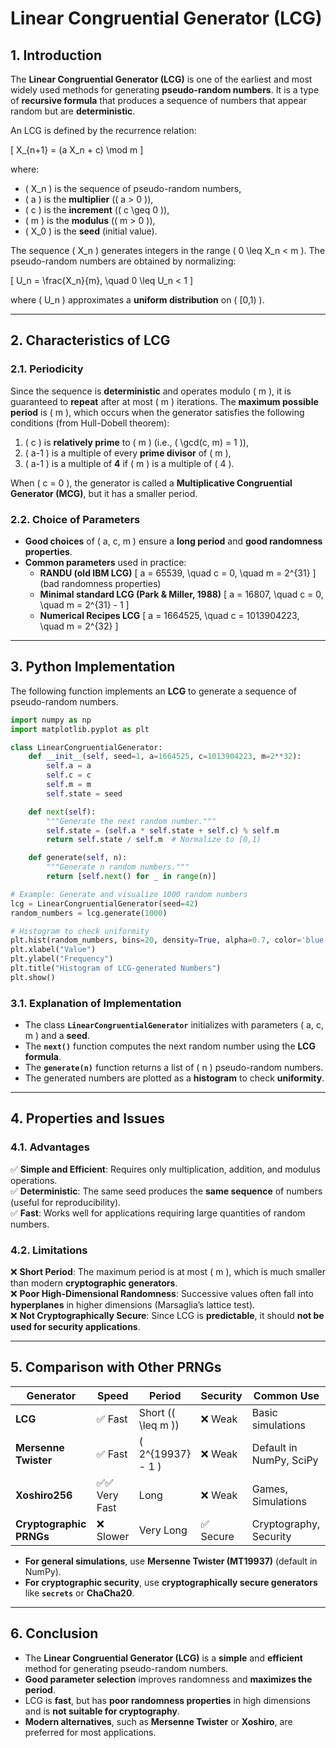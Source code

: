 # **Linear Congruential Generator (LCG)**

## **1. Introduction**
The **Linear Congruential Generator (LCG)** is one of the earliest and most widely used methods for generating **pseudo-random numbers**. It is a type of **recursive formula** that produces a sequence of numbers that appear random but are **deterministic**.

An LCG is defined by the recurrence relation:

\[
X_{n+1} = (a X_n + c) \mod m
\]

where:
- \( X_n \) is the sequence of pseudo-random numbers,
- \( a \) is the **multiplier** (\( a > 0 \)),
- \( c \) is the **increment** (\( c \geq 0 \)),
- \( m \) is the **modulus** (\( m > 0 \)),
- \( X_0 \) is the **seed** (initial value).

The sequence \( X_n \) generates integers in the range \( 0 \leq X_n < m \). The pseudo-random numbers are obtained by normalizing:

\[
U_n = \frac{X_n}{m}, \quad 0 \leq U_n < 1
\]

where \( U_n \) approximates a **uniform distribution** on \( [0,1) \).

---

## **2. Characteristics of LCG**
### **2.1. Periodicity**
Since the sequence is **deterministic** and operates modulo \( m \), it is guaranteed to **repeat** after at most \( m \) iterations. The **maximum possible period** is \( m \), which occurs when the generator satisfies the following conditions (from Hull-Dobell theorem):

1. \( c \) is **relatively prime** to \( m \) (i.e., \( \gcd(c, m) = 1 \)),
2. \( a-1 \) is a multiple of every **prime divisor** of \( m \),
3. \( a-1 \) is a multiple of **4** if \( m \) is a multiple of \( 4 \).

When \( c = 0 \), the generator is called a **Multiplicative Congruential Generator (MCG)**, but it has a smaller period.

### **2.2. Choice of Parameters**
- **Good choices** of \( a, c, m \) ensure a **long period** and **good randomness properties**.
- **Common parameters** used in practice:
  - **RANDU (old IBM LCG)**
    \[
    a = 65539, \quad c = 0, \quad m = 2^{31}
    \]
    (bad randomness properties)
  - **Minimal standard LCG (Park & Miller, 1988)**
    \[
    a = 16807, \quad c = 0, \quad m = 2^{31} - 1
    \]
  - **Numerical Recipes LCG**
    \[
    a = 1664525, \quad c = 1013904223, \quad m = 2^{32}
    \]

---

## **3. Python Implementation**
The following function implements an **LCG** to generate a sequence of pseudo-random numbers.

```python
import numpy as np
import matplotlib.pyplot as plt

class LinearCongruentialGenerator:
    def __init__(self, seed=1, a=1664525, c=1013904223, m=2**32):
        self.a = a
        self.c = c
        self.m = m
        self.state = seed

    def next(self):
        """Generate the next random number."""
        self.state = (self.a * self.state + self.c) % self.m
        return self.state / self.m  # Normalize to [0,1)

    def generate(self, n):
        """Generate n random numbers."""
        return [self.next() for _ in range(n)]

# Example: Generate and visualize 1000 random numbers
lcg = LinearCongruentialGenerator(seed=42)
random_numbers = lcg.generate(1000)

# Histogram to check uniformity
plt.hist(random_numbers, bins=20, density=True, alpha=0.7, color='blue')
plt.xlabel("Value")
plt.ylabel("Frequency")
plt.title("Histogram of LCG-generated Numbers")
plt.show()
```

### **3.1. Explanation of Implementation**
- The class **`LinearCongruentialGenerator`** initializes with parameters \( a, c, m \) and a **seed**.
- The **`next()`** function computes the next random number using the **LCG formula**.
- The **`generate(n)`** function returns a list of \( n \) pseudo-random numbers.
- The generated numbers are plotted as a **histogram** to check **uniformity**.

---

## **4. Properties and Issues**
### **4.1. Advantages**
✅ **Simple and Efficient**: Requires only multiplication, addition, and modulus operations.  
✅ **Deterministic**: The same seed produces the **same sequence** of numbers (useful for reproducibility).  
✅ **Fast**: Works well for applications requiring large quantities of random numbers.

### **4.2. Limitations**
❌ **Short Period**: The maximum period is at most \( m \), which is much smaller than modern **cryptographic generators**.  
❌ **Poor High-Dimensional Randomness**: Successive values often fall into **hyperplanes** in higher dimensions (Marsaglia’s lattice test).  
❌ **Not Cryptographically Secure**: Since LCG is **predictable**, it should **not be used for security applications**.

---

## **5. Comparison with Other PRNGs**
| **Generator** | **Speed** | **Period** | **Security** | **Common Use** |
|--------------|----------|------------|-------------|----------------|
| **LCG** | ✅ Fast | Short (\( \leq m \)) | ❌ Weak | Basic simulations |
| **Mersenne Twister** | ✅ Fast | \( 2^{19937} - 1 \) | ❌ Weak | Default in NumPy, SciPy |
| **Xoshiro256** | ✅✅ Very Fast | Long | ❌ Weak | Games, Simulations |
| **Cryptographic PRNGs** | ❌ Slower | Very Long | ✅ Secure | Cryptography, Security |

- **For general simulations**, use **Mersenne Twister (MT19937)** (default in NumPy).
- **For cryptographic security**, use **cryptographically secure generators** like **`secrets`** or **ChaCha20**.

---

## **6. Conclusion**
- The **Linear Congruential Generator (LCG)** is a **simple** and **efficient** method for generating pseudo-random numbers.
- **Good parameter selection** improves randomness and **maximizes the period**.
- LCG is **fast**, but has **poor randomness properties** in high dimensions and is **not suitable for cryptography**.
- **Modern alternatives**, such as **Mersenne Twister** or **Xoshiro**, are preferred for most applications.